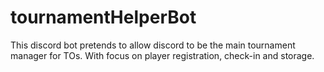 # tournamentHelperBot
 This discord bot pretends to allow discord to be the main tournament manager for TOs. With focus on player registration, check-in and storage.

